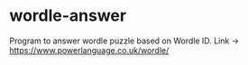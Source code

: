 # wordle-answer
Program to answer wordle puzzle based on Wordle ID. Link -> https://www.powerlanguage.co.uk/wordle/
